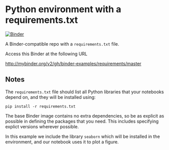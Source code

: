 # Python environment with a requirements.txt

[![Binder](http://mybinder.org/badge_logo.svg)](http://mybinder.org/v2/gh/binder-examples/requirements/master)

A Binder-compatible repo with a `requirements.txt` file.

Access this Binder at the following URL 

http://mybinder.org/v2/gh/binder-examples/requirements/master

## Notes
The `requirements.txt` file should list all Python libraries that your notebooks
depend on, and they will be installed using:

```
pip install -r requirements.txt
```

The base Binder image contains no extra dependencies, so be as
explicit as possible in defining the packages that you need. This includes
specifying explict versions wherever possible.

In this example we include the library `seaborn` which will be installed in
the environment, and our notebook uses it to plot a figure.

